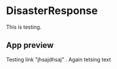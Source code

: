 DisasterResponse
====================================

This is testing.

App preview
----------------------------
Testing link "jhsajdhsaj" . Again tetsing text
